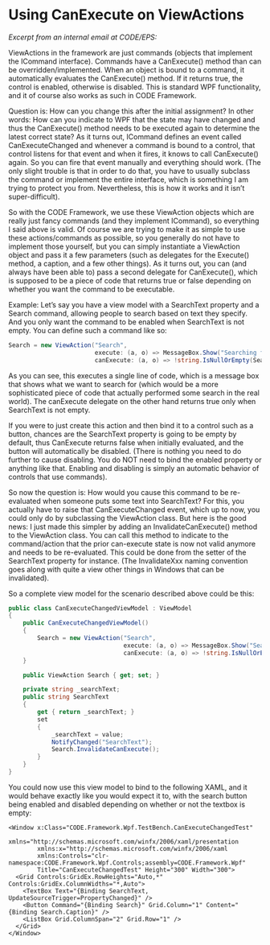 ﻿# Using CanExecute on ViewActions

_Excerpt from an internal email at CODE/EPS:_

ViewActions in the framework are just commands (objects that implement the ICommand interface). Commands have a CanExecute() method than can be overridden/implemented. When an object is bound to a command, it automatically evaluates the CanExecute() method. If it returns true, the control is enabled, otherwise is disabled. This is standard WPF functionality, and it of course also works as such in CODE Framework.

Question is: How can you change this after the initial assignment? In other words: How can you indicate to WPF that the state may have changed and thus the CanExecute() method needs to be executed again to determine the latest correct state? As it turns out, ICommand defines an event called CanExecuteChanged and whenever a command is bound to a control, that control listens for that event and when it fires, it knows to call CanExecute() again. So you can fire that event manually and everything should work. (The only slight trouble is that in order to do that, you have to usually subclass the command or implement the entire interface, which is something I am trying to protect you from. Nevertheless, this is how it works and it isn’t super-difficult).

So with the CODE Framework, we use these ViewAction objects which are really just fancy commands (and they implement ICommand), so everything I said above is valid. Of course we are trying to make it as simple to use these actions/commands as possible, so you generally do not have to implement those yourself, but you can simply instantiate a ViewAction object and pass it a few parameters (such as delegates for the Execute() method, a caption, and a few other things). As it turns out, you can (and always have been able to) pass a second delegate for CanExecute(), which is supposed to be a piece of code that returns true or false depending on whether you want the command to be executable.

Example: Let’s say you have a view model with a SearchText property and a Search command, allowing people to search based on text they specify. And you only want the command to be enabled when SearchText is not empty. You can define such a command like so:

```c#
Search = new ViewAction("Search", 
                        execute: (a, o) => MessageBox.Show("Searching for " + SearchText),
                        canExecute: (a, o) => !string.IsNullOrEmpty(SearchText)); 
```

As you can see, this executes a single line of code, which is a message box that shows what we want to search for (which would be a more sophisticated piece of code that actually performed some search in the real world). The canExecute delegate on the other hand returns true only when SearchText is not empty.

If you were to just create this action and then bind it to a control such as a button, chances are the SearchText property is going to be empty by default, thus CanExecute returns false when initially evaluated, and the button will automatically be disabled. (There is nothing you need to do further to cause disabling. You do NOT need to bind the enabled property or anything like that. Enabling and disabling is simply an automatic behavior of controls that use commands).

So now the question is: How would you cause this command to be re-evaluated when someone puts some text into SearchText? For this, you actually have to raise that CanExecuteChanged event, which up to now, you could only do by subclassing the ViewAction class. But here is the good news: I just made this simpler by adding an InvalidateCanExecute() method to the ViewAction class. You can call this method to indicate to the command/action that the prior can-execute state is now not valid anymore and needs to be re-evaluated. This could be done from the setter of the SearchText property for instance. (The InvalidateXxx naming convention goes along with quite a view other things in Windows that can be invalidated).

So a complete view model for the scenario described above could be this:

```c#
public class CanExecuteChangedViewModel : ViewModel
{
    public CanExecuteChangedViewModel()
    {
        Search = new ViewAction("Search",
                                execute: (a, o) => MessageBox.Show("Searching for " + SearchText),
                                canExecute: (a, o) => !string.IsNullOrEmpty(SearchText));
    }

    public ViewAction Search { get; set; }

    private string _searchText;
    public string SearchText
    {
        get { return _searchText; }
        set
        {
            _searchText = value;
            NotifyChanged("SearchText");
            Search.InvalidateCanExecute();
        }
    }
}
```

You could now use this view model to bind to the following XAML, and it would behave exactly like you would expect it to, with the search button being enabled and disabled depending on whether or not the textbox is empty:

```
<Window x:Class="CODE.Framework.Wpf.TestBench.CanExecuteChangedTest"
        xmlns="http://schemas.microsoft.com/winfx/2006/xaml/presentation        
        xmlns:x="http://schemas.microsoft.com/winfx/2006/xaml        
        xmlns:Controls="clr-namespace:CODE.Framework.Wpf.Controls;assembly=CODE.Framework.Wpf"
        Title="CanExecuteChangedTest" Height="300" Width="300">
  <Grid Controls:GridEx.RowHeights="Auto,*" Controls:GridEx.ColumnWidths="*,Auto">
    <TextBox Text="{Binding SearchText, UpdateSourceTrigger=PropertyChanged}" />
    <Button Command="{Binding Search}" Grid.Column="1" Content="{Binding Search.Caption}" />
    <ListBox Grid.ColumnSpan="2" Grid.Row="1" />
  </Grid>
</Window> 
```